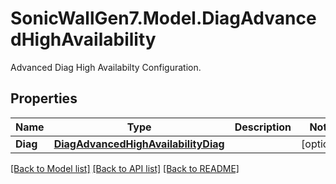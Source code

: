 # SonicWallGen7.Model.DiagAdvancedHighAvailability
Advanced Diag High Availabilty Configuration.

## Properties

Name | Type | Description | Notes
------------ | ------------- | ------------- | -------------
**Diag** | [**DiagAdvancedHighAvailabilityDiag**](DiagAdvancedHighAvailabilityDiag.md) |  | [optional] 

[[Back to Model list]](../README.md#documentation-for-models) [[Back to API list]](../README.md#documentation-for-api-endpoints) [[Back to README]](../README.md)

